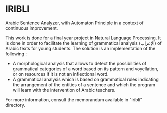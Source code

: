 # IRIBLI
Arabic Sentence Analyzer, with Automaton Principle in a context of continuous improvement.

This work is done for a final year project in Natural Language Processing. It is done in order to facilitate the learning of grammatical analysis (الإعراب) of Arabic texts for young students.
The solution is an implementation of the following :
- A morphological analysis that allows to detect the possibilities of
grammatical categories of a word based on its pattern and voyellation,
or on resources if it is not an inflectional word.
- A grammatical analysis which is based on grammatical rules indicating the arrangement of the entities of a sentence and which the program will learn  with the intervention of Arabic teachers.

For more information, consult the memorandum available in "iribli" directory.
